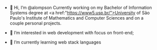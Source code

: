 - 👋 Hi, I’m @alompson
Currently working on my Bachelor of Information Systems degree at <a href:"https://www5.usp.br/">University of São Paulo's Institute of Mathematics and Computer Sciences</a> and on a couple personal projects.

- 👀 I’m interested in web development with focus on front-end;
- 🌱 I’m currently learning web stack languages

<!---
alompson/alompson is a ✨ special ✨ repository because its `README.md` (this file) appears on your GitHub profile.
You can click the Preview link to take a look at your changes.
--->
